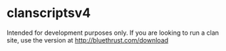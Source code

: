 clanscriptsv4
=============

Intended for development purposes only.  If you are looking to run a clan site, use the version at http://bluethrust.com/download

